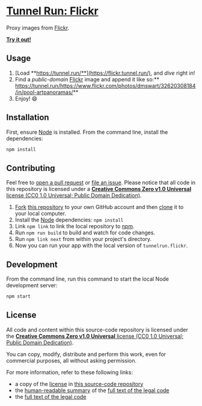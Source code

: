 # [Tunnel Run: Flickr](https://flickr.tunnel.run/)

Proxy images from [Flickr](https://flickr.com/).

**[Try it out!](https://flickr.tunnel.run/)**


## Usage

1. [Load **https://tunnel.run/**](https://flickr.tunnel.run/), and _dive_ right in!
2. Find a _public-domain_ [Flickr](https://flickr.com/) image and append it like so:** https://tunnel.run/https://www.flickr.com/photos/dmswart/32620308184/in/pool-artpanoramas/**
3. Enjoy! :smile:


## Installation

First, ensure [Node](https://nodejs.org/en/download/) is installed. From the command line, install the dependencies:

```sh
npm install
```


## Contributing

Feel free to [open a pull request](https://github.com/tunnelrun/flickr/pulls) or [file an issue](https://github.com/tunnelrun/flickr/issues/new). Please notice that all code in this repository is licensed under a [**Creative Commons Zero v1.0 Universal** license (CC0 1.0 Universal; Public Domain Dedication)](LICENSE.md).

1. [Fork](https://help.github.com/articles/fork-a-repo/) [this repository](https://github.com/tunnelrun/flickr/fork) to your own GitHub account and then [clone](https://help.github.com/articles/cloning-a-repository/) it to your local computer.
2. Install the [Node](https://nodejs.org/en/download/) dependencies: `npm install`
3. Link `npm link` to link the local repository to [npm](https://www.npmjs.com/).
4. Run `npm run build` to build and watch for code changes.
5. Run `npm link next` from within your project's directory.
6. Now you can run your app with the local version of `tunnelrun.flickr`.


## Development

From the command line, run this command to start the local Node development server:

```sh
npm start
```


## License

All code and content within this source-code repository is licensed under the [**Creative Commons Zero v1.0 Universal** license (CC0 1.0 Universal; Public Domain Dedication)](LICENSE.md).

You can copy, modify, distribute and perform this work, even for commercial purposes, all without asking permission.

For more information, refer to these following links:

* a copy of the [license](LICENSE.md) in [this source-code repository](https://github.com/tunnelrun/flickr)
* the [human-readable summary](https://creativecommons.org/publicdomain/zero/1.0/) of the [full text of the legal code](https://creativecommons.org/publicdomain/zero/1.0/legalcode)
* the [full text of the legal code](https://creativecommons.org/publicdomain/zero/1.0/legalcode)

